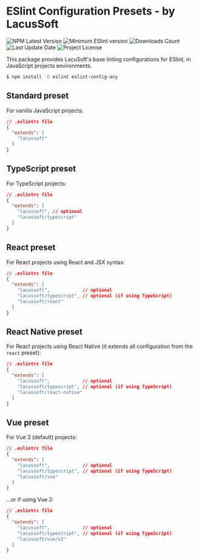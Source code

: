 # ESlint Configuration Presets - by LacusSoft

<p>
  <img src="https://img.shields.io/npm/v/eslint-config-any" alt="NPM Latest Version" />

  <img src="https://img.shields.io/npm/dependency-version/eslint-config-any/peer/eslint" alt="Minimum ESlint version" />

  <img src="https://img.shields.io/npm/dm/eslint-config-any.svg?style=flat-square" alt="Downloads Count" />

  <img src="https://img.shields.io/github/last-commit/juliolmuller/eslint-config-any?" alt="Last Update Date" />

  <img src="https://img.shields.io/github/license/juliolmuller/eslint-config-any" alt="Project License" />
</p>

This package provides LacuSoft's base linting configurations for ESlint, in JavaScript projects environments.

```bash
$ npm install -D eslint eslint-config-any
```

## Standard preset

For vanilla JavaScript projects:

```json
// .eslintrc file
{
  "extends": [
    "lacussoft"
  ]
}
```

## TypeScript preset

For TypeScript projects:

```json
// .eslintrc file
{
  "extends": [
    "lacussoft", // optional
    "lacussoft/typescript"
  ]
}
```

## React preset

For React projects using React and JSX syntax:

```json
// .eslintrc file
{
  "extends": [
    "lacussoft",            // optional
    "lacussoft/typescript", // optional (if using TypeScript)
    "lacussoft/react"
  ]
}
```

## React Native preset

For React projects using React Native (it extends all configuration from the `react` preset):

```json
// .eslintrc file
{
  "extends": [
    "lacussoft",            // optional
    "lacussoft/typescript", // optional (if using TypeScript)
    "lacussoft/react-native"
  ]
}
```

## Vue preset

For Vue 3 (default) projects:

```json
// .eslintrc file
{
  "extends": [
    "lacussoft",            // optional
    "lacussoft/typescript", // optional (if using TypeScript)
    "lacussoft/vue"
  ]
}
```

...or if using Vue 2:

```json
// .eslintrc file
{
  "extends": [
    "lacussoft",            // optional
    "lacussoft/typescript", // optional (if using TypeScript)
    "lacussoft/vue/v2"
  ]
}
```

